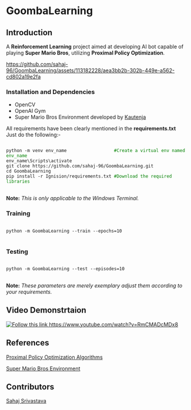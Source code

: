 # GoombaLearning
## Introduction
A **Reinforcement Learning** project aimed at developing AI bot capable of playing **Super Mario Bros**, utilizing **Proximal Policy Optimization**.


https://github.com/sahaj-96/GoombaLearning/assets/113182228/aea3bb2b-302b-449e-a562-cd802a19e2fa

### Installation and Dependencies
- OpenCV
- OpenAI Gym
- Super Mario Bros Environment developed by [Kautenja](https://github.com/Kautenja/gym-super-mario-bros)
  
All requirements have been clearly mentioned in the **requirements.txt** <br>
Just do the following:-

<pre>
<code class="language-bash">
python -m venv env_name <span style="color: green">                 #Create a virtual env named env_name</span>
env_name\Scripts\activate 
git clone https://github.com/sahaj-96/GoombaLearning.git 
cd GoombaLearning
pip install -r Ignision/requirements.txt <span style="color: green">#Download the required libraries</span>
</code>
</pre>
**Note:** *This is only applicable to the Windows Terminal.*

### Training
<pre>
<code class="language-bash">
python -m GoombaLearning --train --epochs=10<span style="color: green"></span>
</code>
</pre>
### Testing
<pre>
<code class="language-bash">
python -m GoombaLearning --test --episodes=10<span style="color: green"></span>
</code>
</pre>
**Note:** *These parameters are merely exemplary adjust them according to your requirements.*
## Video Demonstrtaion
[![Follow this link https://www.youtube.com/watch?v=RmCMADcMDx8 ](http://img.youtube.com/vi/RmCMADcMDx8/0.jpg)](https://www.youtube.com/watch?v=RmCMADcMDx8)

## References
[ Proximal Policy Optimization Algorithms](https://arxiv.org/pdf/1707.06347.pdf)

[Super Mario Bros Environment](https://github.com/Kautenja/gym-super-mario-bros)
## Contributors
[Sahaj Srivastava](https://github.com/sahaj-96) <br>



